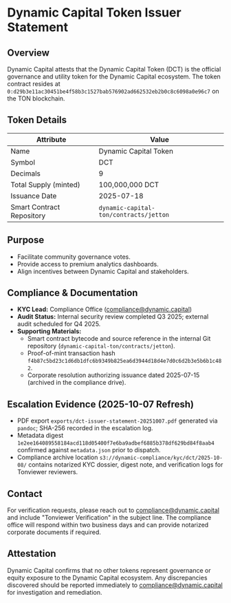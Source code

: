 # Dynamic Capital Token Issuer Statement

## Overview

Dynamic Capital attests that the Dynamic Capital Token (DCT) is the official governance and utility token for the Dynamic Capital ecosystem. The token contract resides at `0:d29b3e11ac30451be4f58b3c1527bab576902ad662532eb2b0c8c6098a0e96c7` on the TON blockchain.

## Token Details

| Attribute | Value |
| --- | --- |
| Name | Dynamic Capital Token |
| Symbol | DCT |
| Decimals | 9 |
| Total Supply (minted) | 100,000,000 DCT |
| Issuance Date | 2025-07-18 |
| Smart Contract Repository | `dynamic-capital-ton/contracts/jetton` |

## Purpose

- Facilitate community governance votes.
- Provide access to premium analytics dashboards.
- Align incentives between Dynamic Capital and stakeholders.

## Compliance & Documentation

- **KYC Lead:** Compliance Office (compliance@dynamic.capital)
- **Audit Status:** Internal security review completed Q3 2025; external audit scheduled for Q4 2025.
- **Supporting Materials:**
  - Smart contract bytecode and source reference in the internal Git repository (`dynamic-capital-ton/contracts/jetton`).
  - Proof-of-mint transaction hash `f4b87c5bd23c1d6db1dfc6b9349b825ea6d3944d18d4e7d0c6d2b3e5b6b1c482`.
  - Corporate resolution authorizing issuance dated 2025-07-15 (archived in the compliance drive).

## Escalation Evidence (2025-10-07 Refresh)

- PDF export `exports/dct-issuer-statement-20251007.pdf` generated via `pandoc`; SHA-256 recorded in the escalation log.
- Metadata digest `1e2ee164089558184acd118d05400f7e6ba9adbef6885b378df629bd84f8aab4` confirmed against `metadata.json` prior to dispatch.
- Compliance archive location `s3://dynamic-compliance/kyc/dct/2025-10-08/` contains notarized KYC dossier, digest note, and verification logs for Tonviewer reviewers.

## Contact

For verification requests, please reach out to compliance@dynamic.capital and include "Tonviewer Verification" in the subject line. The compliance office will respond within two business days and can provide notarized corporate documents if required.

## Attestation

Dynamic Capital confirms that no other tokens represent governance or equity exposure to the Dynamic Capital ecosystem. Any discrepancies discovered should be reported immediately to compliance@dynamic.capital for investigation and remediation.
